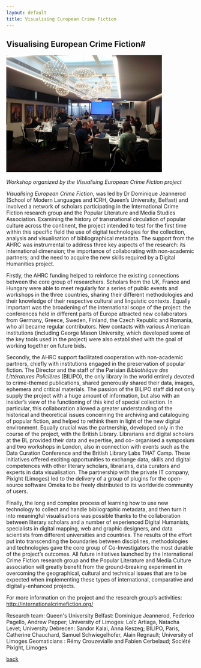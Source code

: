 ```yaml
---
layout: default
title: Visualising European Crime Fiction
---
```


## Visualising European Crime Fiction#

![Image: Workshop organized by the Visualising European Crime Fiction project](Images/12.jpg)

_Workshop organized by the Visualising European Crime Fiction project_

_Visualising European Crime Fiction_, was led by Dr Dominique Jeannerod (School of Modern Languages and ICRH, Queen’s University, Belfast) and involved a network of scholars participating in the International Crime Fiction research group and the Popular Literature and Media Studies Association. Examining the history of transnational circulation of popular culture across the continent, the project intended to test for the first time within this specific field the use of digital technologies for the collection, analysis and visualisation of bibliographical metadata. The support from the AHRC was instrumental to address three key aspects of the research: its international dimension; the importance of collaborating with non-academic partners; and the need to acquire the new skills required by a Digital Humanities project.

Firstly, the AHRC funding helped to reinforce the existing connections between the core group of researchers. Scholars from the UK, France and Hungary were able to meet regularly for a series of public events and workshops in the three countries, sharing their different methodologies and their knowledge of their respective cultural and linguistic contexts. Equally important was the broadening of the international scope of the project: the conferences held in different parts of Europe attracted new collaborators from Germany, Greece, Sweden, Finland, the Czech Republic and Romania, who all became regular contributors. New contacts with various American institutions (including George Mason University, which developed some of the key tools used in the project) were also established with the goal of working together on future bids.

Secondly, the AHRC support facilitated cooperation with non-academic partners, chiefly with institutions engaged in the preservation of popular fiction. The Director and the staff of the Parisian _Bibliothèque des Littératures Policières_ (BILIPO), the only library in the world entirely devoted to crime-themed publications, shared generously shared their data, images, ephemera and critical materials. The passion of the BILIPO staff did not only supply the project with a huge amount of information, but also with an insider’s view of the functioning of this kind of special collection. In particular, this collaboration allowed a greater understanding of the historical and theoretical issues concerning the archiving and cataloguing of popular fiction, and helped to rethink them in light of the new digital environment. Equally crucial was the partnership, developed only in the course of the project, with the British Library. Librarians and digital scholars at the BL provided their data and expertise, and co- organised a symposium and two workshops in London, also in connection with events such as the Data Curation Conference and the British Library Labs THAT Camp. These initiatives offered exciting opportunities to exchange data, skills and digital competences with other literary scholars, librarians, data curators and experts in data visualisation. The partnership with the private IT company, Pixight (Limoges) led to the delivery of a group of plugins for the open-source software Omeka to be freely distributed to its worldwide community of users.

Finally, the long and complex process of learning how to use new technology to collect and handle bibliographic metadata, and then turn it into meaningful visualisations was possible thanks to the collaboration between literary scholars and a number of experienced Digital Humanists, specialists in digital mapping, web and graphic designers, and data scientists from different universities and countries. The results of the effort put into transcending the boundaries between disciplines, methodologies and technologies gave the core group of Co-Investigators the most durable of the project’s outcomes. All future initiatives launched by the International Crime Fiction research group and the Popular Literature and Media Culture association will greatly benefit from the ground-breaking experiment in overcoming the geographical, cultural and technical issues that are to be expected when implementing these types of international, comparative and digitally-enhanced projects.

For more information on the project and the research group’s activities: http://internationalcrimefiction.org/

Research team: Queen's University Belfast: Dominique Jeannerod, Federico Pagello, Andrew Pepper; University of Limoges: Loïc Artiaga, Natacha Levet; University Debrecen: Sandor Kalai, Anna Keszeg; BILIPO, Paris, Catherine Chauchard, Samuel Schwiegelhofer, Alain Regnault; University of Limoges Geomaticians : Rémy Crouzevialle and Fabien Cerbelaud; Société Pixight, Limoges

[back](./)

